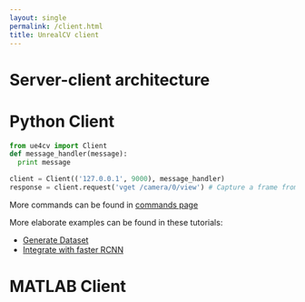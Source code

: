 ```yaml
---
layout: single
permalink: /client.html
title: UnrealCV client
---
```


# Server-client architecture


# Python Client
<div id="python"></div>

```python
from ue4cv import Client
def message_handler(message):
  print message

client = Client(('127.0.0.1', 9000), message_handler)
response = client.request('vget /camera/0/view') # Capture a frame from the game
```
More commands can be found in [commands page](/commands.html)

More elaborate examples can be found in these tutorials:

- [Generate Dataset](ipynb_generate_images.html)
- [Integrate with faster RCNN](faster_rcnn.html)

# MATLAB Client
<div id="matlab"></div>

